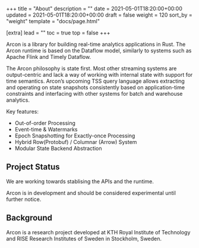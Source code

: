 +++
title = "About"
description = ""
date = 2021-05-01T18:20:00+00:00
updated = 2021-05-01T18:20:00+00:00
draft = false
weight = 120
sort_by = "weight"
template = "docs/page.html"

[extra]
lead = ""
toc = true
top = false
+++

Arcon is a library for building real-time analytics applications in Rust. The Arcon runtime is based on the Dataflow model, similarly to systems such as Apache Flink and Timely Dataflow.

The Arcon philosophy is state first. Most other streaming systems are output-centric and lack a way of working with internal state with support for time semantics. Arcon’s upcoming TSS query language allows extracting and operating on state snapshots consistently based on application-time constraints and interfacing with other systems for batch and warehouse analytics.

Key features:

* Out-of-order Processing
* Event-time & Watermarks
* Epoch Snapshotting for Exactly-once Processing
* Hybrid Row(Protobuf) / Columnar (Arrow) System
* Modular State Backend Abstraction


## Project Status

We are working towards stablising the APIs and the runtime.

Arcon is in development and should be considered experimental until further notice. 

## Background

Arcon is a research project developed at KTH Royal Institute of Technology and RISE Research Institutes of Sweden in Stockholm, Sweden.